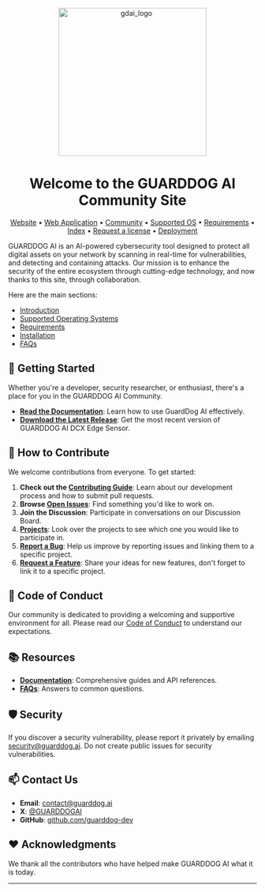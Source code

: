 <p align="center">
    <img src="https://guarddog.ai/wp-content/uploads/2024/03/purple-logo.png" alt="gdai_logo" width="300"/>
</p>

<h1 align="center">Welcome to the GUARDDOG AI Community Site</h1>

<div align="center">

[Website](https://guarddog.ai) •
[Web Application](https://dcx.guarddog.ai) •
[Community](https://github.com/guarddog-dev/GUARDDOG-AI-Documentation/wiki) •
[Supported OS](Supported.md) •
[Requirements](Requirements.md) •
[Index](https://github.com/guarddog-dev/GUARDDOG-AI-Documentation/blob/main#index) •
[Request a license](https://github.com/guarddog-dev/GUARDDOG-AI-Documentation/blob/main#requesting-a-license-and-deployment-summary) •
[Deployment](https://github.com/guarddog-dev/GUARDDOG-AI-Documentation/blob/main#requesting-a-license-and-deployment-summary)

<!--
[![Latest Release][release-shield]][release-url]
[![Contributors][contributors-shield]][contributors-url]
[![Forks][forks-shield]][forks-url]
[![Issues][issues-shield]][issues-url]
[![Twitter][twitter-shield]][twitter-url]
<!-- [![Stargazers][stars-shield]][stars-url] -->
<!-- [![License][license-shield]][license-url] -->

</div>

<!-- ------  -->


GUARDDOG AI is an AI-powered cybersecurity tool designed to protect all digital assets on your network by scanning in real-time for vulnerabilities, and detecting and containing attacks. Our mission is to enhance the security of the entire ecosystem through cutting-edge technology, and now thanks to this site, through collaboration.

Here are the main sections:

- [Introduction](#-getting-started)
- [Supported Operating Systems](Supported.md)
- [Requirements](Requirements.md)
- [Installation](Installation.md)
- [FAQs](FAQs.md)



## 🚀 Getting Started

Whether you're a developer, security researcher, or enthusiast, there's a place for you in the GUARDDOG AI Community.

- **[Read the Documentation](https://github.com/guarddog-dev/GUARDDOG-AI-Documentation/blob/main/Manual/DCX_Manual.md)**: Learn how to use GuardDog AI effectively.
- **[Download the Latest Release](https://github.com/guarddog-dev/guarddog-ai-documentation/releases)**: Get the most recent version of GUARDDOG AI DCX Edge Sensor.


## 🤝 How to Contribute

We welcome contributions from everyone. To get started:

1. **Check out the [Contributing Guide](CONTRIBUTING.md)**: Learn about our development process and how to submit pull requests.
2. **Browse [Open Issues](https://github.com/guarddogai/guarddogai/issues)**: Find something you'd like to work on.
3. **Join the Discussion**: Participate in conversations on our Discussion Board.
4. **[Projects](https://github.com/guarddog-dev/GUARDDOG-AI-Documentation/projects)**: Look over the projects to see which one you would like to participate in.
5. **[Report a Bug](https://github.com/guarddogai/guarddogai/issues/new?assignees=&labels=bug&template=bug_report.md&title=%5BBUG%5D%3A+)**: Help us improve by reporting issues and linking them to a specific project.
6. **[Request a Feature](https://github.com/guarddogai/guarddogai/issues/new?assignees=&labels=request&template=feature_request.md&title=%5BFEATURE_REQUEST%5D%3A+)**: Share your ideas for new features, don't forget to link it to a specific project.

## 📜 Code of Conduct

Our community is dedicated to providing a welcoming and supportive environment for all. Please read our [Code of Conduct](Code_Of_Conduct.md) to understand our expectations.

## 📚 Resources

- **[Documentation](https://github.com/guarddog-dev/GUARDDOG-AI-Documentation/blob/main/Manual/DCX_Manual.md)**: Comprehensive guides and API references.
- **[FAQs](FAQs.md)**: Answers to common questions.

## 🛡️ Security

If you discover a security vulnerability, please report it privately by emailing [security@guarddog.ai](mailto:security@guarddog.ai). Do not create public issues for security vulnerabilities.

## 📫 Contact Us

- **Email**: [contact@guarddog.ai](mailto:contact@guarddog.ai)
- **X**: [@GUARDDOGAI](https://twitter.com/GUARDDOGAI)
- **GitHub**: [github.com/guarddog-dev](https://github.com/guarddog-dev)

## ❤️ Acknowledgments

We thank all the contributors who have helped make GUARDDOG AI what it is today.


---

<!-- MARKDOWN LINKS & IMAGES -->



[release-shield]: https://img.shields.io/github/v/release/guarddog-ai/guarddog-ai.svg?style=flat-square
[release-url]: https://github.com/guarddog-dev/guarddog-ai-documentation/releases
[contributors-shield]: https://img.shields.io/github/contributors/guarddog-ai/guarddog-ai.svg?style=flat-square
[contributors-url]: https://github.com/guarddog-dev/guarddog-ai-documentation/graphs/contributors
[forks-shield]: https://img.shields.io/github/forks/guarddog-ai/guarddog-ai.svg?style=flat-square
[forks-url]: https://github.com/guarddog-dev/guarddog-ai-documentation/network/members
[stars-shield]: https://img.shields.io/github/stars/guarddog-ai/guarddog-ai.svg?style=flat-square
[stars-url]: https://github.com/guarddog-dev/guarddog-ai-documentation/stargazers
[issues-shield]: https://img.shields.io/github/issues/guarddog-ai/guarddog-ai.svg?style=flat-square
[issues-url]: https://github.com/guarddog-dev/guarddog-ai-documentation/issues
[license-shield]: https://img.shields.io/github/license/guarddog-ai/guarddog-ai.svg?style=flat-square
[license-url]: https://github.com/guarddog-dev/guarddog-ai-documentation/blob/main/LICENSE
[twitter-shield]: https://img.shields.io/twitter/follow/guarddogai.svg?style=social
[twitter-url]: https://x.com/GUARDDOGAI